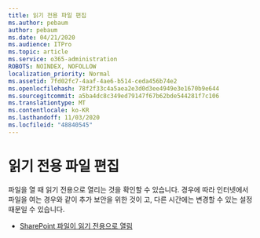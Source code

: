 ```yaml
---
title: 읽기 전용 파일 편집
ms.author: pebaum
author: pebaum
ms.date: 04/21/2020
ms.audience: ITPro
ms.topic: article
ms.service: o365-administration
ROBOTS: NOINDEX, NOFOLLOW
localization_priority: Normal
ms.assetid: 7fd02fc7-4aaf-4ae6-b514-ceda456b74e2
ms.openlocfilehash: 78f2f33c4a5aea2e3d0d3ee4949e3e1670b9e644
ms.sourcegitcommit: a5ba4dc8c349ed79147f67b62bde544281f7c106
ms.translationtype: MT
ms.contentlocale: ko-KR
ms.lasthandoff: 11/03/2020
ms.locfileid: "48840545"
---
```

# <a name="edit-a-read-only-file"></a>읽기 전용 파일 편집

파일을 열 때 읽기 전용으로 열리는 것을 확인할 수 있습니다. 경우에 따라 인터넷에서 파일을 여는 경우와 같이 추가 보안을 위한 것이 고, 다른 시간에는 변경할 수 있는 설정 때문일 수 있습니다.

- [SharePoint 파일이 읽기 전용으로 열림](https://docs.microsoft.com/sharepoint/troubleshoot/lists-and-libraries/files-open-as-read-only-and-cannot-check-in-or-out)
